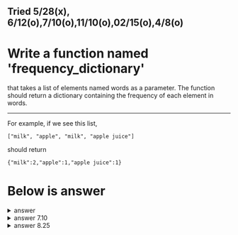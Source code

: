 Tried 5/28(x), 6/12(o),7/10(o),11/10(o),02/15(o),4/8(o)
---

# Write a function named 'frequency_dictionary'
that takes a list of elements named words as a parameter.
The function should return a dictionary containing the frequency of each element in words.

---


For example, if we see this list,
```
["milk", "apple", "milk", "apple juice"]
```
should return
```
{"milk":2,"apple":1,"apple juice":1}
```

# Below is answer

<details>
  <summary>answer</summary>
  
  ```py
  #defining a function named 'frequency_dictionary' that has a 'words' parameter
  def frequency_dictionary(words):

    #set a new dictinoary
    new_dic = {}

    #for every word in a list called words
    for word in words:

      #if that keyword doesn't exist in a new dictionary called new_dic
      if word not in new_dic:

        #set the value as zero
        new_dic[word] = 0

      #if it exists, assign value with the corresponding key in a 'words' list
      new_dic[word] += 1
    return new_dic


  print(frequency_dictionary(["milk", "apple", "milk", "apple juice"]))                   #{'milk': 2, 'apple': 1, 'apple juice': 1}
  ```
</details>

<details>
  <summary>answer 7.10</summary>
  
  ```py
  def frequency_dictionary(lst):
      return {a:lst.count(a) for a in lst}
  ```
</details>

<details>
  <summary>answer 8.25</summary>
  
  ```py
  def frequency_dictionary(words):
      dic = {}
      for each in words:
          dic.setdefault(each, words.count(each))
      return dic
  ```
</details>
